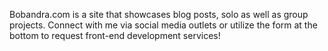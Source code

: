 Bobandra.com is a site that showcases blog posts, solo as well as group projects. Connect with me via social media outlets or utilize the form at the bottom to request front-end development services!
